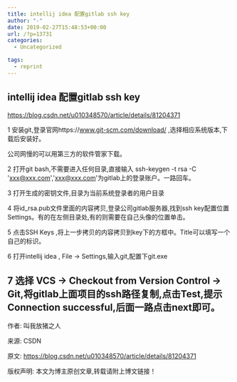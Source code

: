 ```yaml
---
title: intellij idea 配置gitlab ssh key
author: "-"
date: 2019-02-27T15:48:53+00:00
url: /?p=13731
categories:
  - Uncategorized

tags:
  - reprint
---
```

## intellij idea 配置gitlab ssh key
https://blog.csdn.net/u010348570/article/details/81204371

1 安装git,登录官网https://www.git-scm.com/download/ ,选择相应系统版本,下载后安装好。

公司网慢的可以用第三方的软件管家下载。

2 打开git bash,不需要进入任何目录,直接输入 ssh-keygen -t rsa -C 'xxx@xxx.com','xxx@xxx.com'为gitlab上的登录账户。一路回车。

 

3 打开生成的密钥文件,目录为当前系统登录者的用户目录

4 将id_rsa.pub文件里面的内容拷贝,登录公司gitlab服务器,找到ssh key配置位置Settings。有的在左侧目录处,有的则需要在自己头像的位置单击。

5 点击SSH Keys ,将上一步拷贝的内容拷贝到key下的方框中。Title可以填写一个自己的标识。

6 打开intellij idea , File -> Settings,输入git,配置下git.exe

## 7 选择 VCS -> Checkout from Version Control -> Git,将gitlab上面项目的ssh路径复制,点击Test,提示Connection successful,后面一路点击next即可。

作者: 叫我放猪之人
  
来源: CSDN
  
原文: https://blog.csdn.net/u010348570/article/details/81204371
  
版权声明: 本文为博主原创文章,转载请附上博文链接！